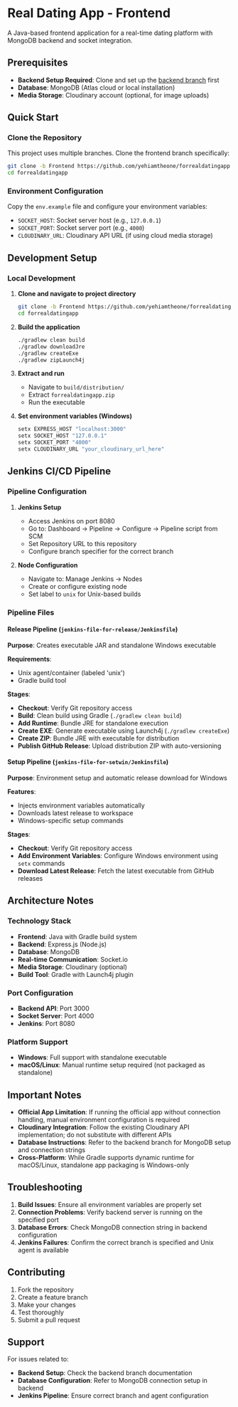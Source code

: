 # Real Dating App - Frontend

A Java-based frontend application for a real-time dating platform with MongoDB backend and socket integration.

## Prerequisites

- **Backend Setup Required**: Clone and set up the [backend branch](https://github.com/yehiamtheone/forrealdatingapp) first
- **Database**: MongoDB (Atlas cloud or local installation)
- **Media Storage**: Cloudinary account (optional, for image uploads)

## Quick Start

### Clone the Repository

This project uses multiple branches. Clone the frontend branch specifically:

```bash
git clone -b Frontend https://github.com/yehiamtheone/forrealdatingapp.git
cd forrealdatingapp
```

### Environment Configuration

Copy the `env.example` file and configure your environment variables:

- `SOCKET_HOST`: Socket server host (e.g., `127.0.0.1`)
- `SOCKET_PORT`: Socket server port (e.g., `4000`)
- `CLOUDINARY_URL`: Cloudinary API URL (if using cloud media storage)

## Development Setup

### Local Development

1. **Clone and navigate to project directory**
   ```bash
   git clone -b Frontend https://github.com/yehiamtheone/forrealdatingapp.git
   cd forrealdatingapp
   ```

2. **Build the application**
   ```bash
   ./gradlew clean build
   ./gradlew downloadJre
   ./gradlew createExe
   ./gradlew zipLaunch4j
   ```

3. **Extract and run**
   - Navigate to `build/distribution/`
   - Extract `forrealdatingapp.zip`
   - Run the executable

4. **Set environment variables (Windows)**
   ```bat
   setx EXPRESS_HOST "localhost:3000"
   setx SOCKET_HOST "127.0.0.1"
   setx SOCKET_PORT "4000"
   setx CLOUDINARY_URL "your_cloudinary_url_here"
   ```

## Jenkins CI/CD Pipeline

### Pipeline Configuration

1. **Jenkins Setup**
   - Access Jenkins on port 8080
   - Go to: Dashboard → Pipeline → Configure → Pipeline script from SCM
   - Set Repository URL to this repository
   - Configure branch specifier for the correct branch

2. **Node Configuration**
   - Navigate to: Manage Jenkins → Nodes
   - Create or configure existing node
   - Set label to `unix` for Unix-based builds

### Pipeline Files

#### Release Pipeline (`jenkins-file-for-release/Jenkinsfile`)

**Purpose**: Creates executable JAR and standalone Windows executable

**Requirements**: 
- Unix agent/container (labeled 'unix')
- Gradle build tool

**Stages**:
- **Checkout**: Verify Git repository access
- **Build**: Clean build using Gradle (`./gradlew clean build`)
- **Add Runtime**: Bundle JRE for standalone execution
- **Create EXE**: Generate executable using Launch4j (`./gradlew createExe`)
- **Create ZIP**: Bundle JRE with executable for distribution
- **Publish GitHub Release**: Upload distribution ZIP with auto-versioning

#### Setup Pipeline (`jenkins-file-for-setwin/Jenkinsfile`)

**Purpose**: Environment setup and automatic release download for Windows

**Features**:
- Injects environment variables automatically
- Downloads latest release to workspace
- Windows-specific setup commands

**Stages**:
- **Checkout**: Verify Git repository access
- **Add Environment Variables**: Configure Windows environment using `setx` commands
- **Download Latest Release**: Fetch the latest executable from GitHub releases

## Architecture Notes

### Technology Stack
- **Frontend**: Java with Gradle build system
- **Backend**: Express.js (Node.js)
- **Database**: MongoDB
- **Real-time Communication**: Socket.io
- **Media Storage**: Cloudinary (optional)
- **Build Tool**: Gradle with Launch4j plugin

### Port Configuration
- **Backend API**: Port 3000
- **Socket Server**: Port 4000
- **Jenkins**: Port 8080

### Platform Support
- **Windows**: Full support with standalone executable
- **macOS/Linux**: Manual runtime setup required (not packaged as standalone)

## Important Notes

- **Official App Limitation**: If running the official app without connection handling, manual environment configuration is required
- **Cloudinary Integration**: Follow the existing Cloudinary API implementation; do not substitute with different APIs
- **Database Instructions**: Refer to the backend branch for MongoDB setup and connection strings
- **Cross-Platform**: While Gradle supports dynamic runtime for macOS/Linux, standalone app packaging is Windows-only

## Troubleshooting

1. **Build Issues**: Ensure all environment variables are properly set
2. **Connection Problems**: Verify backend server is running on the specified port
3. **Database Errors**: Check MongoDB connection string in backend configuration
4. **Jenkins Failures**: Confirm the correct branch is specified and Unix agent is available

## Contributing

1. Fork the repository
2. Create a feature branch
3. Make your changes
4. Test thoroughly
5. Submit a pull request

## Support

For issues related to:
- **Backend Setup**: Check the backend branch documentation
- **Database Configuration**: Refer to MongoDB connection setup in backend
- **Jenkins Pipeline**: Ensure correct branch and agent configuration
<!-- ## License

[Add your license information here] -->